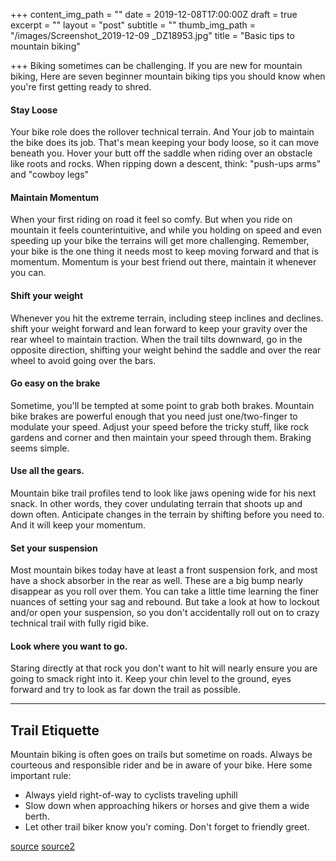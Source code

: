+++
content_img_path = ""
date = 2019-12-08T17:00:00Z
draft = true
excerpt = ""
layout = "post"
subtitle = ""
thumb_img_path = "/images/Screenshot_2019-12-09 _DZ18953.jpg"
title = "Basic tips to mountain biking"

+++
Biking sometimes can be challenging.  If you are new for mountain biking, Here are seven beginner mountain biking tips you should know when you're first getting ready to shred.

#### Stay Loose

Your bike role does the rollover technical terrain. And Your job to maintain the bike does its job. That's mean keeping your body loose, so it can move beneath you. Hover your butt off the saddle when riding over an obstacle like roots and rocks. When ripping down a descent, think: "push-ups arms" and "cowboy legs"

#### Maintain Momentum

When your first riding on road it feel so comfy. But when you ride on mountain it feels counterintuitive, and while you holding on speed and even speeding up your bike the terrains will get more challenging. Remember, your bike is the one thing it needs most to keep moving forward and that is momentum. Momentum is your best friend out there, maintain it whenever you can.

#### Shift your weight

Whenever you hit the extreme terrain, including steep inclines and declines. shift your weight forward and lean forward to keep your gravity over the rear wheel to maintain traction. When the trail tilts downward, go in the opposite direction, shifting your weight behind the saddle and over the rear wheel to avoid going over the bars.

#### Go easy on the brake

Sometime, you'll be tempted at some point to grab both brakes. Mountain bike brakes are powerful enough that you need just one/two-finger to modulate your speed. Adjust your speed before the tricky stuff, like rock gardens and corner and then maintain your speed through them. Braking seems simple.

#### Use all the gears.

Mountain bike trail profiles tend to look like jaws opening wide for his next snack. In other words, they cover undulating terrain that shoots up and down often. Anticipate changes in the terrain by shifting before you need to. And it will keep your momentum.

#### Set your suspension

Most mountain bikes today have at least a front suspension fork, and most have a shock absorber in the rear as well. These are a big bump nearly disappear as you roll over them. You can take a little time learning the finer nuances of setting your sag and rebound. But take a look at how to lockout and/or open your suspension, so you don't accidentally roll out on to crazy technical trail with fully rigid bike.

#### Look where you want to go.

Staring directly at that rock you don't want to hit will nearly ensure you are going to smack right into it. Keep your chin level to the ground, eyes forward and try to look as far down the trail as possible. 

***

## **Trail Etiquette**

Mountain biking is often goes on trails but sometime on roads. Always be courteous and responsible rider and be in aware of your bike. Here some important rule:

* Always yield right-of-way to cyclists traveling uphill
* Slow down when approaching hikers or horses and give them a wide berth.
* Let other trail biker know you'r coming. Don't forget to friendly greet.

[source](https://www.bicycling.com/skills-tips/a20026941/mountain-biking-tips-for-beginners/ "source") [source2](https://www.rei.com/learn/expert-advice/mountain-biking-techniques.html?series=intro-to-mountain-biking "source2")